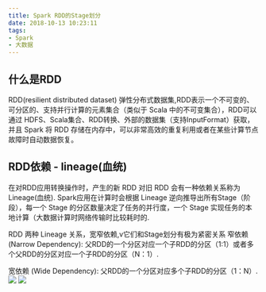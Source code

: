 ```yaml
---
title: Spark RDD的Stage划分
date: 2018-10-13 10:23:11
tags:
- Spark
- 大数据
---
```


## 什么是RDD
RDD(resilient distributed dataset) 弹性分布式数据集,RDD表示一个不可变的、可分区的、支持并行计算的元素集合（类似于 Scala 中的不可变集合），RDD可以通过 HDFS、Scala集合、RDD转换、外部的数据集（支持InputFormat）获取，
并且 Spark 将 RDD 存储在内存中，可以非常高效的重复利用或者在某些计算节点故障时自动数据恢复。

## RDD依赖 - lineage(血统)
在对RDD应用转换操作时，产生的新 RDD 对旧 RDD 会有一种依赖关系称为 Lineage(血统).
Spark应用在计算时会根据 Lineage 逆向推导出所有Stage（阶段），每一个 Stage 的分区数量决定了任务的并行度，一个 Stage 实现任务的本地计算（大数据计算时网络传输时比较耗时的.

RDD 两种 Lineage 关系，宽窄依赖,v它们和Stage划分有极为紧密关系
窄依赖 (Narrow Dependency): 父RDD的一个分区对应一个子RDD的分区（1:1）或者多个父RDD的分区对应一个子RDD的分区（N：1）.

宽依赖 (Wide Dependency): 父RDD的一个分区对应多个子RDD的分区（1：N）.
![](/post_imgs/spark_1_1.png)
![](/post_imgs/spark_1_2.png)